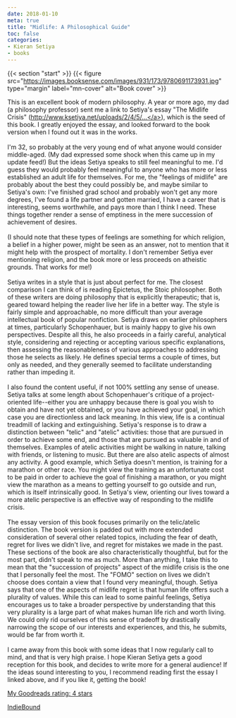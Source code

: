 ```yaml
---
date: 2018-01-10
meta: true
title: "Midlife: A Philosophical Guide"
toc: false
categories:
- Kieran Setiya
- books
---
```


{{< section "start" >}}
{{< figure src="https://images.booksense.com/images/931/173/9780691173931.jpg" type="margin" label="mn-cover" alt="Book cover" >}}

This is an excellent book of modern philosophy. A year or more ago, my dad (a philosophy professor) sent me a link to Setiya's essay "The Midlife Crisis" (<a target="_blank" href="http://www.ksetiya.net/uploads/2/4/5/2/24528408/midlife.pdf" rel="nofollow noopener">http://www.ksetiya.net/uploads/2/4/5/...</a>), which is the seed of this book. I greatly enjoyed the essay, and looked forward to the book version when I found out it was in the works.<br /><br />I'm 32, so probably at the very young end of what anyone would consider middle-aged. (My dad expressed some shock when this came up in my update feed!) But the ideas Setiya speaks to still feel meaningful to me. I'd guess they would probably feel meaningful to anyone who has more or less established an adult life for themselves. For me, the "feelings of midlife" are probably about the best they could possibly be, and maybe similar to Setiya's own: I've finished grad school and probably won't get any more degrees, I've found a life partner and gotten married, I have a career that is interesting, seems worthwhile, and pays more than I think I need. These things together render a sense of emptiness in the mere succession of achievement of desires.<br /><br />(I should note that these types of feelings are something for which religion, a belief in a higher power, might be seen as an answer, not to mention that it might help with the prospect of mortality. I don't remember Setiya ever mentioning religion, and the book more or less proceeds on atheistic grounds. That works for me!)<br /><br />Setiya writes in a style that is just about perfect for me. The closest comparison I can think of is reading Epictetus, the Stoic philosopher. Both of these writers are doing philosophy that is explicitly therapeutic; that is, geared toward helping the reader live her life in a better way. The style is fairly simple and approachable, no more difficult than your average intellectual book of popular nonfiction. Setiya draws on earlier philosophers at times, particularly Schopenhauer, but is mainly happy to give his own perspectives. Despite all this, he also proceeds in a fairly careful, analytical style, considering and rejecting or accepting various specific explanations, then assessing the reasonableness of various approaches to addressing those he selects as likely. He defines special terms a couple of times, but only as needed, and they generally seemed to facilitate understanding rather than impeding it.<br /><br />I also found the content useful, if not 100% settling any sense of unease. Setiya talks at some length about Schopenhauer's critique of a project-oriented life--either you are unhappy because there is goal you wish to obtain and have not yet obtained, or you have achieved your goal, in which case you are directionless and lack meaning. In this view, life is a continual treadmill of lacking and extinguishing. Setiya's response is to draw a distinction between "telic" and "atelic" activities: those that are pursued in order to achieve some end, and those that are pursued as valuable in and of themselves. Examples of atelic activities might be walking in nature, talking with friends, or listening to music. But there are also atelic aspects of almost any activity. A good example, which Setiya doesn't mention, is training for a marathon or other race. You might view the training as an unfortunate cost to be paid in order to achieve the goal of finishing a marathon, or you might view the marathon as a means to getting yourself to go outside and run, which is itself intrinsically good. In Setiya's view, orienting our lives toward a more atelic perspective is an effective way of responding to the midlife crisis.<br /><br />The essay version of this book focuses primarily on the telic/atelic distinction. The book version is padded out with more extended consideration of several other related topics, including the fear of death, regret for lives we didn't live, and regret for mistakes we made in the past. These sections of the book are also characteristically thoughtful, but for the most part, didn't speak to me as much. More than anything, I take this to mean that the "succession of projects" aspect of the midlife crisis is the one that I personally feel the most. The "FOMO" section on lives we didn't choose does contain a view that I found very meaningful, though. Setiya says that one of the aspects of midlife regret is that human life offers such a plurality of values. While this can lead to some painful feelings, Setiya encourages us to take a broader perspective by understanding that this very plurality is a large part of what makes human life rich and worth living. We could only rid ourselves of this sense of tradeoff by drastically narrowing the scope of our interests and experiences, and this, he submits, would be far from worth it. <br /><br />I came away from this book with some ideas that I now regularly call to mind, and that is very high praise. I hope Kieran Setiya gets a good reception for this book, and decides to write more for a general audience! If the ideas sound interesting to you, I recommend reading first the essay I linked above, and if you like it, getting the book!

[My Goodreads rating: 4 stars](https://www.goodreads.com/review/show/2175200861)  

[IndieBound](https://www.indiebound.org/book/9780691173931)
